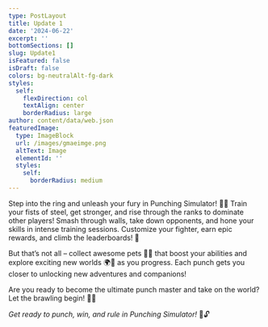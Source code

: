 ```yaml
---
type: PostLayout
title: Update 1
date: '2024-06-22'
excerpt: ''
bottomSections: []
slug: Update1
isFeatured: false
isDraft: false
colors: bg-neutralAlt-fg-dark
styles:
  self:
    flexDirection: col
    textAlign: center
    borderRadius: large
author: content/data/web.json
featuredImage:
  type: ImageBlock
  url: /images/gmaeimge.png
  altText: Image
  elementId: ''
  styles:
    self:
      borderRadius: medium
---
```

Step into the ring and unleash your fury in Punching Simulator! 🥊💥 Train your fists of steel, get stronger, and rise through the ranks to dominate other players! Smash through walls, take down opponents, and hone your skills in intense training sessions. Customize your fighter, earn epic rewards, and climb the leaderboards! 🌟

But that’s not all – collect awesome pets 🐶🐱 that boost your abilities and explore exciting new worlds 🌍🏰 as you progress. Each punch gets you closer to unlocking new adventures and companions!

Are you ready to become the ultimate punch master and take on the world? Let the brawling begin! 🎉👊

*Get ready to punch, win, and rule in Punching Simulator!* 🚀🔓
